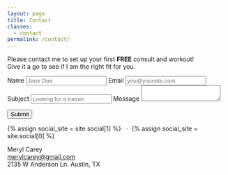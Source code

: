 ```yaml
---
layout: page
title: Contact
classes:
  - contact
permalink: /contact/
---
```


Please contact me to set up your first **FREE** consult and workout!  
Give it a go to see if I am the right fit for you.

<form accept-charset="UTF-8" action="https://formkeep.com/f/db39ef75fa2d" method="POST" class="contact-form">
  <input type="hidden" name="utf8" value="✓">
  <label id="form_name">
    Name
    <input type="text" name="name" placeholder="Jane Doe" id="form_name"/>
  </label>
  <label id="form_email">
    Email
    <input type="text" name="email" type="email" id="form_email" placeholder="you@yoursite.com" />
  </label>
  <label id="form_subject">
    Subject
    <input type="text" name="subject" placeholder="Looking for a trainer" id="form_subject"/>
  </label>
  <label id="form_message">
    Message
    <textarea type="text" name="message" placeholder="" id="form_message"></textarea>
  </label>

  <button type="submit" class="btn">Submit</button>
</form>

{% assign social_site = site.social[1] %}
<a class="icon icon-{{ social_site.icon }}" href="{{ social_site.url }}">
  <i class="fa fa-{{ social_site.icon }}"></i>
</a>
&nbsp;&nbsp;·&nbsp;&nbsp;{% assign social_site = site.social[0] %}
<a class="icon icon-{{ social_site.icon }}" href="{{ social_site.url }}">
  <i class="fa fa-{{ social_site.icon }}"></i>
</a>


Meryl Carey  
<merylcarey@gmail.com>  
2135 W Anderson Ln. Austin, TX
